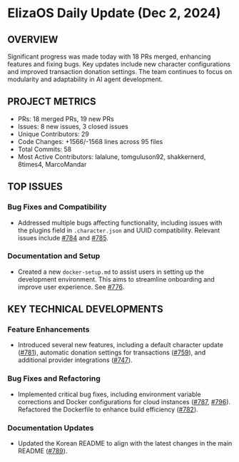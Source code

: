 # ElizaOS Daily Update (Dec 2, 2024)

## OVERVIEW 
Significant progress was made today with 18 PRs merged, enhancing features and fixing bugs. Key updates include new character configurations and improved transaction donation settings. The team continues to focus on modularity and adaptability in AI agent development.

## PROJECT METRICS
- PRs: 18 merged PRs, 19 new PRs
- Issues: 8 new issues, 3 closed issues
- Unique Contributors: 29
- Code Changes: +1566/-1568 lines across 95 files
- Total Commits: 58
- Most Active Contributors: lalalune, tomguluson92, shakkernerd, 8times4, MarcoMandar

## TOP ISSUES
### Bug Fixes and Compatibility
- Addressed multiple bugs affecting functionality, including issues with the plugins field in `.character.json` and UUID compatibility. Relevant issues include [#784](https://github.com/elizaos/eliza/issues/784) and [#785](https://github.com/elizaos/eliza/issues/785).

### Documentation and Setup
- Created a new `docker-setup.md` to assist users in setting up the development environment. This aims to streamline onboarding and improve user experience. See [#776](https://github.com/elizaos/eliza/issues/776).

## KEY TECHNICAL DEVELOPMENTS
### Feature Enhancements
- Introduced several new features, including a default character update ([#781](https://github.com/elizaos/eliza/pull/781)), automatic donation settings for transactions ([#759](https://github.com/elizaos/eliza/pull/759)), and additional provider integrations ([#747](https://github.com/elizaos/eliza/pull/747)).

### Bug Fixes and Refactoring
- Implemented critical bug fixes, including environment variable corrections and Docker configurations for cloud instances ([#787](https://github.com/elizaos/eliza/pull/787), [#796](https://github.com/elizaos/eliza/pull/796)). Refactored the Dockerfile to enhance build efficiency ([#782](https://github.com/elizaos/eliza/pull/782)).

### Documentation Updates
- Updated the Korean README to align with the latest changes in the main README ([#789](https://github.com/elizaos/eliza/pull/789)).